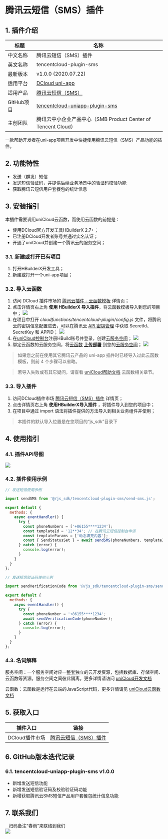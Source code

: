 # 腾讯云短信（SMS）插件

## 1. 插件介绍
| 标题      | 名称    |
| ----     | ---------------- |
| 中文名称   | 腾讯云短信（SMS）插件 |
| 英文名称   | tencentcloud-plugin-sms |
| 最新版本   | v1.0.0 (2020.07.22) |
| 适用平台   | [DCloud uni-app](https://uniapp.dcloud.net.cn) |
| 适用产品   | [腾讯云短信（SMS）](https://cloud.tencent.com/product/sms) |
| GitHub项目| [tencentcloud-uniapp-plugin-sms](https://github.com/Tencent-Cloud-Plugins/tencentcloud-uniapp-plugin-sms) |
| 主创团队   | 腾讯云中小企业产品中心（SMB Product Center of Tencent Cloud） |

一款帮助开发者在uni-app项目开发中快捷使用腾讯云短信（SMS）产品功能的插件。

## 2. 功能特性

- 发送（群发）短信
- 发送短信验证码，并提供后续业务场景中的验证码校验功能
- 获取腾讯云短信用户套餐包的统计信息

## 3. 安装指引

本插件需要调用uniCloud云函数，而使用云函数的前提是：

- 使用DCloud官方开发工具HBuilderX 2.7+；
- 已注册DCloud开发者账号并通过实名认证；
- 开通了uniCloud并创建一个腾讯云的服务空间；

### 3.1. 新建或打开已有项目

1. 打开HBuilderX开发工具；
1. 新建或打开一个uni-app项目；

### 3.2. 导入云函数

1. 访问 DCloud 插件市场的 [腾讯云插件 - 云函数模板](https://ext.dcloud.net.cn/plugin?id=2139) 详情页；
2. 点击详情页右上角 **使用 HBuilderX 导入插件**，将云函数模板导入到您的项目中；
![](./images/guide/guide-1.png)
3. 在项目中打开 _cloudfunctions/tencentcloud-plugin/config.js_ 文件，将腾讯云的密钥信息配置进去，可以在腾讯云 [API 密钥管理](https://console.cloud.tencent.com/cam/capi) 中获取 SecretId、SecretKey 和 APPID；
![](./images/guide/guide-2.png)
4. 在[uniCloud控制台](https://unicloud.dcloud.net.cn/login)注册HBuild账号并登录，创建[云服务空间](https://uniapp.dcloud.net.cn/uniCloud/concepts/space)；
![](./images/guide/guide-3.png)
5. 绑定云函数的云服务空间，将[云函数](https://uniapp.dcloud.net.cn/uniCloud/concepts/cloudfunction) [**上传部署**](https://uniapp.dcloud.net.cn/uniCloud/quickstart?id=rundebug) 到您的[云服务空间](https://uniapp.dcloud.net.cn/uniCloud/concepts/space)；
![](./images/guide/guide-4.png)

> 如果您之前在使用其它腾讯云产品的 uni-app 插件时已经导入过此云函数模板，则前 4 个步骤可以省略。

> 若导入失败或有其它疑问，请查看 [uniCloud帮助文档](https://uniapp.dcloud.io/uniCloud/README) 云函数相关章节。

### 3.3. 导入插件

1. 访问DCloud插件市场 [腾讯云短信（SMS）插件](https://ext.dcloud.net.cn/plugin?id=2361) 详情页；
1. 点击详情页右上角 **使用HBuilderX导入插件** ，将插件导入到您的项目中；
1. 在项目中通过 import 语法将插件提供的方法导入到相关业务组件并使用；

> 本插件的默认导入位置是在您项目的“js_sdk”目录下

## 4. 使用指引

### 4.1. 插件API导图

![](./images/sms-guide.png)

### 4.2. 插件使用示例

```javascript
// 发送短信使用示例

import sendSMS from '@/js_sdk/tencentcloud-plugin-sms/send-sms.js';

export default {
  methods: {
    async eventHandler() {
      try {
        const phoneNumbers = ['+86155****1234'];
        const templateId = '12**34'; // 在腾讯云短信控制台申请
        const templateParams = ['动态填充内容'];
        const { SendStatusSet } = await sendSMS(phoneNumbers, templateIds, templateParams);
      } catch (error) {
        console.log(error);
      }
    }
  }
};
```

```javascript
// 发送短信验证码使用示例

import sendVerificationCode from '@/js_sdk/tencentcloud-plugin-sms/send-verification-code.js';

export default {
  methods: {
    async eventHandler() {
      try {
        const phoneNumber = '+86155****1234';
        await sendVerificationCode(phoneNumber);
      } catch (error) {
        console.log(error);
      }
    }
  }
};
```

### 4.3. 名词解释

服务空间：一个服务空间对应一整套独立的云开发资源，包括数据库、存储空间、云函数等资源。服务空间之间彼此隔离。更多详情请访问 [uniCloud开发文档](https://uniapp.dcloud.io/uniCloud/concepts/space)

云函数：云函数是运行在云端的JavaScript代码，更多详情请见 [uniCloud云函数文档](https://uniapp.dcloud.io/uniCloud/cf-functions)

## 5. 获取入口

| 插件入口      | 链接    |
| ----     | ---------------- |
| DCloud插件市场 | [腾讯云短信（SMS）插件](https://ext.dcloud.net.cn/plugin?id=2361) |

## 6. GitHub版本迭代记录

### 6.1. tencentcloud-uniapp-plugin-sms v1.0.0

- 新增发送短信功能
- 新增发送短信验证码及校验验证码功能
- 新增获取腾讯云SMS短信产品用户套餐包统计信息功能

## 7. 联系我们

&nbsp;&nbsp;&nbsp;扫码备注“春雨”来联络到我们</br>
![](./images/qrcode.png)